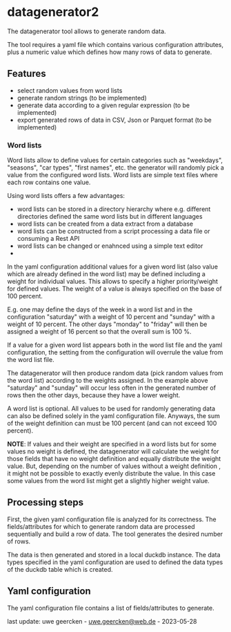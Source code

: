 # datagenerator2
The datagenerator tool allows to generate random data.

The tool requires a yaml file which contains various configuration attributes,
plus a numeric value which defines how many rows of data to generate.

## Features
- select random values from word lists
- generate random strings (to be implemented)
- generate data according to a given regular expression (to be implemented)
- export generated rows of data in CSV, Json or Parquet format (to be implemented)
### Word lists
Word lists allow to define values for certain categories such as "weekdays", "seasons", "car types",
"first names", etc. the generator will randomly pick a value from the configured word lists. Word lists are simple text files where each row contains one value.

Using word lists offers a few advantages:
- word lists can be stored in a directory hierarchy where e.g. different directories defined the same word lists but in different languages
- word lists can be created from a data extract from a database
- word lists can be constructed from a script processing a data file or consuming a Rest API
- word lists can be changed or enahnced using a simple text editor
- 

In the yaml configuration additional values for a given word list (also value which are already defined in the word list) may be defined including a weight for individual values.
This allows to specify a higher priority/weight for defined values. The weight of a value is always specified on the base of 100 percent. 

E.g. one may define the days of the week in a word list and in the configuration "saturday" with a weight of 10 percent and 
"sunday" with a weight of 10 percent. The other days "monday" to "friday" will then be assigned a weight of 16 percent so that the overall sum is 100 %.

If a value for a given word list appears both in the word list file and the yaml configuration, the setting from the configuration will overrule the value from the word list file.

The datagenerator will then produce random data (pick random values from the word list) according to the weights assigned. In the example above "saturday" and "sunday" will occur
less often in the generated number of rows then the other days, because they have a lower weight.

A word list is optional. All values to be used for randomly generating data can also be defined solely in the yaml configuration file. Anyways, the sum of the weight definition can
must be 100 percent (and can not exceed 100 percent).

**NOTE**: If values and their weight are specified in a word lists but for some values no weight is defined, the datagenerator will calculate the weight for those fields that have no weight definition
and equally distribute the weight value. But, depending on the number of values without a weight definition , it might not be possible to exactly evenly distribute the value. In this case some values
from the word list might get a slightly higher weight value.
 
## Processing steps
First, the given yaml configuration file is analyzed for its correctness. The fields/attributes for which to
generate random data are processed sequentially and build a row of data. The tool generates the desired number of rows.


The data is then generated and stored in a local duckdb instance. The data types specified in the yaml configuration are used to defined the data types of the duckdb table which is created.

## Yaml configuration
The yaml configuration file contains a list of fields/attributes to generate.






last update: uwe geercken - uwe.geercken@web.de - 2023-05-28
